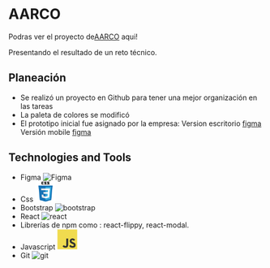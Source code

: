 # AARCO
Podras ver el proyecto de[AARCO](https://aarco-exam.netlify.app/)  aqui!

Presentando el resultado de un reto técnico. 



## Planeación

- Se realizó un proyecto en Github para tener una mejor organización en las tareas
- La paleta de colores se modificó
- El prototipo inicial fue asignado por la empresa: 
Version escritorio [figma](https://www.figma.com/proto/yImlI1vdkXMrKK0AlptlHk/Examen?node-id=2%3A23&amp%3Bscaling=min-zoom&starting-point-node-id=2%3A23&scaling=contain)
Versión mobile [figma](https://www.figma.com/proto/G8PBRIscOXIspSCqpHIN1K/Examen-movil?node-id=1%3A74&amp%3Bscaling=min-zoom&scaling=scale-down)

## Technologies and Tools

- Figma <img src="https://www.vectorlogo.zone/logos/figma/figma-ar21.svg" alt="Figma" width="60" height="40"/>
- Css <img src="https://raw.githubusercontent.com/devicons/devicon/master/icons/css3/css3-original-wordmark.svg" alt="css3" width="40" height="40"/>
- Bootstrap <img src="https://www.vectorlogo.zone/logos/getbootstrap/getbootstrap-icon.svg" alt="bootstrap" width="40" height="40"/>
- React <img src="https://www.vectorlogo.zone/logos/reactjs/reactjs-ar21.svg" alt="react" width="50" height="40"/>
- Librerías de npm como : react-flippy, react-modal.
- Javascript <img src="https://raw.githubusercontent.com/devicons/devicon/master/icons/javascript/javascript-original.svg" alt="javascript" width="40" height="40"/>
- Git <img src="https://www.vectorlogo.zone/logos/git-scm/git-scm-icon.svg" alt="git" width="40" height="40"/>
